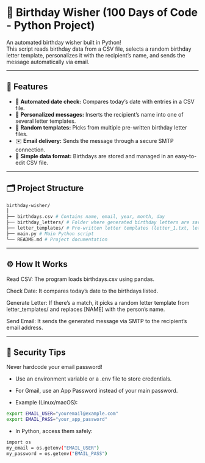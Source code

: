 # 🎂 Birthday Wisher (100 Days of Code - Python Project)

An automated birthday wisher built in Python!  
This script reads birthday data from a CSV file, selects a random birthday letter template, personalizes it with the recipient’s name, and sends the message automatically via email.

---

## 🚀 Features

- 📅 **Automated date check:** Compares today’s date with entries in a CSV file.  
- 💌 **Personalized messages:** Inserts the recipient’s name into one of several letter templates.  
- 🔄 **Random templates:** Picks from multiple pre-written birthday letter files.  
- ✉️ **Email delivery:** Sends the message through a secure SMTP connection.  
- 🧠 **Simple data format:** Birthdays are stored and managed in an easy-to-edit CSV file.

---

## 🗂️ Project Structure
```bash
birthday-wisher/
│
├── birthdays.csv # Contains name, email, year, month, day
├── birthday_letters/ # Folder where generated birthday letters are saved
├── letter_templates/ # Pre-written letter templates (letter_1.txt, letter_2.txt, etc.)
├── main.py # Main Python script
└── README.md # Project documentation
```

---

## ⚙️ How It Works

Read CSV: The program loads birthdays.csv using pandas.

Check Date: It compares today’s date to the birthdays listed.

Generate Letter: If there’s a match, it picks a random letter template from letter_templates/ and replaces [NAME] with the person’s name.

Send Email: It sends the generated message via SMTP to the recipient’s email address.

---

## 🔐 Security Tips

Never hardcode your email password!

* Use an environment variable or a .env file to store credentials.

* For Gmail, use an App Password instead of your main password.
* Example (Linux/macOS):
```bash
export EMAIL_USER="youremail@example.com"
export EMAIL_PASS="your_app_password"
```
* In Python, access them safely:
```bash
import os
my_email = os.getenv("EMAIL_USER")
my_password = os.getenv("EMAIL_PASS")
```
